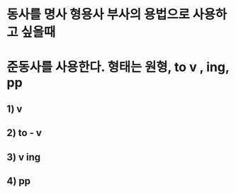 # 동사를 명사 형용사 부사의 용법으로 사용하고 싶을때
# 준동사를 사용한다. 형태는 원형, to v , ing, pp
## 1) v
## 2) to - v
## 3) v ing
## 4) pp
